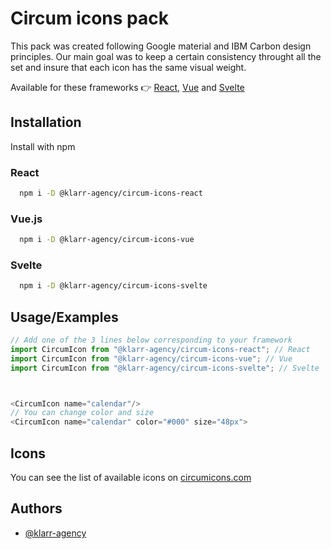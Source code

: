 # Circum icons pack

This pack was created following Google material and IBM Carbon design principles. Our main goal was to keep a certain consistency throught all the set and insure that each icon has the same visual weight.

Available for these frameworks 👉 [React](https://github.com/Klarr-Agency/circum-icons-react), [Vue](https://github.com/Klarr-Agency/circum-icons-vue) and [Svelte](https://github.com/Klarr-Agency/circum-icons-svelte)

## Installation

Install with npm

### React
```bash
  npm i -D @klarr-agency/circum-icons-react
```
### Vue.js
```bash
  npm i -D @klarr-agency/circum-icons-vue
```
### Svelte
```bash
  npm i -D @klarr-agency/circum-icons-svelte
```

## Usage/Examples

```javascript
// Add one of the 3 lines below corresponding to your framework
import CircumIcon from "@klarr-agency/circum-icons-react"; // React
import CircumIcon from "@klarr-agency/circum-icons-vue"; // Vue
import CircumIcon from "@klarr-agency/circum-icons-svelte"; // Svelte



<CircumIcon name="calendar"/>
// You can change color and size
<CircumIcon name="calendar" color="#000" size="48px">
```

## Icons

You can see the list of available icons on [circumicons.com](https://circumicons.com)

## Authors

-   [@klarr-agency](https://www.github.com/klarr-agency)
